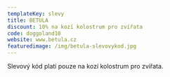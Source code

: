 ```yaml
---
templateKey: slevy
title: BETULA
discount: 10% na kozí kolostrum pro zvířata
code: doggoland10
website: www.betula.cz
featuredimage: /img/betula-slevovykod.jpg
---
```

Slevový kód platí pouze na kozí kolostrum pro zvířata.